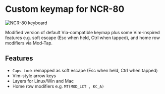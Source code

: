 # Custom keymap for NCR-80

![NCR-80 keyboard](https://res.cloudinary.com/j4ckofalltrades/image/upload/c_limit,w_830/v1645196848/keebs/ncr80/ncr-80_vnf9hq.jpg)

Modified version of default Via-compatible keymap plus some Vim-inspired features
e.g. soft escape (Esc when held, Ctrl when tapped), and home row modifiers
via Mod-Tap.

## Features

- `Caps Lock` remapped as soft escape (Esc when held, Ctrl when tapped)
- Vim-style arrow keys
- Layers for Linux/Win and Mac
- Home row modifiers e.g. `MT(MOD_LCT , KC_A)`
